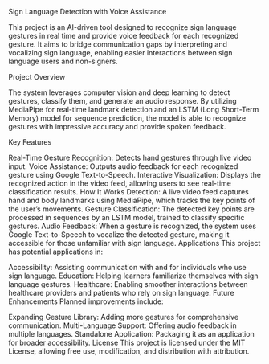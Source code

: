 Sign Language Detection with Voice Assistance

This project is an AI-driven tool designed to recognize sign language gestures in real time and provide voice feedback for each recognized gesture. It aims to bridge communication gaps by interpreting and vocalizing sign language, enabling easier interactions between sign language users and non-signers.

Project Overview

The system leverages computer vision and deep learning to detect gestures, classify them, and generate an audio response. By utilizing MediaPipe for real-time landmark detection and an LSTM (Long Short-Term Memory) model for sequence prediction, the model is able to recognize gestures with impressive accuracy and provide spoken feedback.

Key Features

Real-Time Gesture Recognition: Detects hand gestures through live video input.
Voice Assistance: Outputs audio feedback for each recognized gesture using Google Text-to-Speech.
Interactive Visualization: Displays the recognized action in the video feed, allowing users to see real-time classification results.
How It Works
Detection: A live video feed captures hand and body landmarks using MediaPipe, which tracks the key points of the user’s movements.
Gesture Classification: The detected key points are processed in sequences by an LSTM model, trained to classify specific gestures.
Audio Feedback: When a gesture is recognized, the system uses Google Text-to-Speech to vocalize the detected gesture, making it accessible for those unfamiliar with sign language.
Applications
This project has potential applications in:

Accessibility: Assisting communication with and for individuals who use sign language.
Education: Helping learners familiarize themselves with sign language gestures.
Healthcare: Enabling smoother interactions between healthcare providers and patients who rely on sign language.
Future Enhancements
Planned improvements include:

Expanding Gesture Library: Adding more gestures for comprehensive communication.
Multi-Language Support: Offering audio feedback in multiple languages.
Standalone Application: Packaging it as an application for broader accessibility.
License
This project is licensed under the MIT License, allowing free use, modification, and distribution with attribution.
